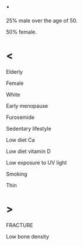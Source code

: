 # .

25% male over the age of 50.

50% female.

# <

Elderly

Female

White

Early menopause

Furosemide

Sedentary lifestyle

Low diet Ca

Low diet vitamin D

Low exposure to UV light

Smoking

Thin

# >

FRACTURE

Low bone density
